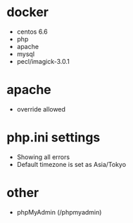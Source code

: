 # docker
- centos 6.6
- php
- apache
- mysql
- pecl/imagick-3.0.1

# apache
- override allowed

# php.ini settings
- Showing all errors
- Default timezone is set as Asia/Tokyo

# other
- phpMyAdmin (/phpmyadmin)
